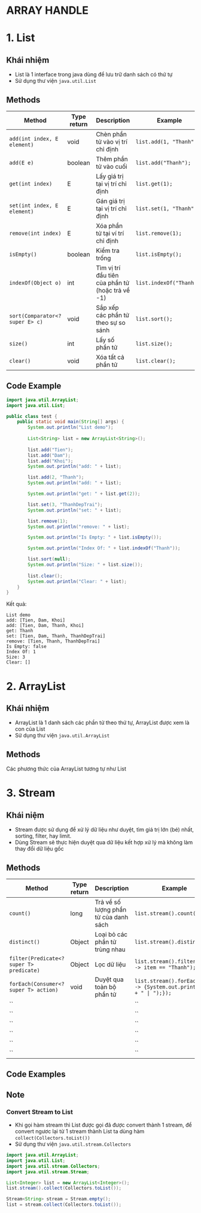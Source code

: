 # ARRAY HANDLE

# 1. List
## Khái nhiệm
- List là 1 interface trong java dùng để lưu trữ danh sách có thứ tự 
- Sử dụng thư viện `java.util.List`
## Methods

| Method | Type return | Description | Example |
| --- | --- | --- | --- |
| `add(int index, E element)` | void | Chèn phần tử vào vị trí chỉ định | `list.add(1, "Thanh"); ` |
| `add(E e)` | boolean | Thêm phần tử vào cuối | `list.add("Thanh");` |
| `get(int index)` | E | Lấy giá trị tại vị trí chỉ định | `list.get(1);` |
| `set(int index, E element)` | E | Gán giá trị tại vị trí chỉ định | `list.set(1, "Thanh")` |
| `remove(int index)` | E | Xóa phần tử tại ví trí chỉ định | `list.remove(1);` |
| `isEmpty()` | boolean | Kiểm tra trống  | `list.isEmpty();` |
| `indexOf(Object o)`  | int | Tìm vị trí đầu tiên của phần tử (hoặc trả về -1) | `list.indexOf("Thanh");` |
| `sort(Comparator<? super E> c) ` | void | Sắp xếp các phần tử theo sự so sánh | `list.sort();` |
| `size()` | int | Lấy số phần tử | `list.size();` |
| `clear()` | void | Xóa tất cả phần tử | `list.clear();` |

## Code Example
```java
import java.util.ArrayList;
import java.util.List;

public class test {
	public static void main(String[] args) {
		System.out.println("List demo");
		
        List<String> list = new ArrayList<String>();
        
        list.add("Tien");
        list.add("Dam");
        list.add("Khoi");
        System.out.println("add: " + list);

        list.add(2, "Thanh");
        System.out.println("add: " + list);

        System.out.println("get: " + list.get(2));

        list.set(3, "ThanhDepTrai");
        System.out.println("set: " + list);

        list.remove(1);
        System.out.println("remove: " + list);

        System.out.println("Is Empty: " + list.isEmpty());

        System.out.println("Index Of: " + list.indexOf("Thanh"));

        list.sort(null);
        System.out.println("Size: " + list.size());
        
        list.clear();
        System.out.println("Clear: " + list);
    }
}
```
Kết quả: 
```
List demo
add: [Tien, Dam, Khoi]
add: [Tien, Dam, Thanh, Khoi]
get: Thanh
set: [Tien, Dam, Thanh, ThanhDepTrai]
remove: [Tien, Thanh, ThanhDepTrai]
Is Empty: false
Index Of: 1
Size: 3
Clear: []
```

# 2. ArrayList
## Khái nhiệm
- ArrayList là 1 danh sách các phần tử theo thứ tự, ArrayList được xem là con của List 
- Sử dụng thư viện `java.util.ArrayList`
## Methods
Các phương thức của ArrayList tương tự như List

# 3. Stream
## Khái niệm
- Stream được sử dụng để xử lý dữ liệu như duyệt, tìm giá trị lớn (bé) nhất, sorting, filter, hay limit. 
- Dùng Stream sẽ thực hiện duyệt qua dữ liệu kết hợp xử lý mà không làm thay đổi dữ liệu gốc

## Methods
| Method | Type return | Description | Example |
| --- | --- | --- | --- |
| `count()` | long | Trả về số lượng phần từ của danh sách | `list.stream().count(); ` |
| `distinct()` | Object | Loại bỏ các phần tử trùng nhau | `list.stream().distinct();` |
| `filter(Predicate<? super T> predicate)` | Object | Lọc dữ liệu | `list.stream().filter(item -> item == "Thanh");` |
| `forEach(Consumer<? super T> action)` | void | Duyệt qua toàn bộ phần tử | `list.stream().forEach(item -> {System.out.print(item + " \| ");});` |
| `` |  |  | `` |
| `` |  |  | `` |
| `` |  |  | `` |
| `` |  |  | `` |
| `` |  |  | `` |
| `` |  |  | `` |

## Code Examples

## Note
### Convert Stream to List
- Khi gọi hàm stream thì List được gọi đã được convert thành 1 stream, để convert ngươc lại từ 1 stream thành List ta dùng hàm `collect(Collectors.toList())` 
- Sử dụng thư viện `java.util.stream.Collectors`
```java
import java.util.ArrayList;
import java.util.List;
import java.util.stream.Collectors;
import java.util.stream.Stream;

List<Integer> list = new ArrayList<Integer>();
list.stream().collect(Collectors.toList());

Stream<String> stream = Stream.empty();
list = stream.collect(Collectors.toList());
```